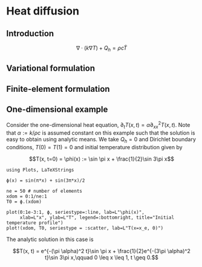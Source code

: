 # Heat diffusion

## Introduction

```math
\nabla \cdot (k \nabla T) + Q_h = ρ c \dot{T}
```

## Variational formulation


## Finite-element formulation

## One-dimensional example

Consider the one-dimensional heat equation, $\partial_t T(x, t) = \alpha \partial^2_{xx}T(x, t)$. Note that $\alpha := k / \rho c$ is assumed constant on this example such that the solution is easy to obtain using analytic means. We take $Q_h = 0$ and Dirichlet boundary conditions, $T(0) = T(1)=0$ and initial temperature distribution given by

```math
T(x, t=0) = \phi(x) := \sin \pi x + \frac{1}{2}\sin 3\pi x
```

```@example
using Plots, LaTeXStrings

ϕ(x) = sin(π*x) + sin(3π*x)/2

ne = 50 # number of elements
xdom = 0:1/ne:1
T0 = ϕ.(xdom)

plot(0:1e-3:1, ϕ, seriestype=:line, lab=L"\phi(x)",
     xlab=L"x", ylab=L"T", legend=:bottomright, title="Initial temperature profile")
plot!(xdom, T0, seriestype = :scatter, lab=L"T(x=x_e, 0)")
```

The analytic solution in this case is

```math
T(x, t) = e^{-(\pi \alpha)^2 t}\sin \pi x + \frac{1}{2}e^{-(3\pi \alpha)^2 t}\sin 3\pi x,\qquad 0 \leq x \leq 1, t \geq 0.
```
